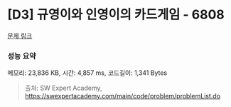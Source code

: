 # [D3] 규영이와 인영이의 카드게임 - 6808 

[문제 링크](https://swexpertacademy.com/main/code/problem/problemDetail.do?contestProbId=AWgv9va6HnkDFAW0) 

### 성능 요약

메모리: 23,836 KB, 시간: 4,857 ms, 코드길이: 1,341 Bytes



> 출처: SW Expert Academy, https://swexpertacademy.com/main/code/problem/problemList.do